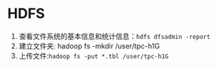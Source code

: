 # HDFS
1. 查看文件系统的基本信息和统计信息：`hdfs dfsadmin -report`
2. 建立文件夹: hadoop fs -mkdir /user/tpc-h1G
3. 上传文件:`hadoop fs -put *.tbl /user/tpc-h1G`
